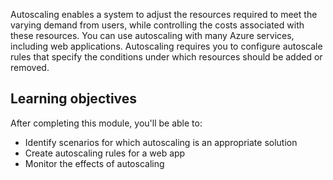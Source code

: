 
Autoscaling enables a system to adjust the resources required to meet the varying demand from users, while controlling the costs associated with these resources. You can use autoscaling with many Azure services, including web applications. Autoscaling requires you to configure autoscale rules that specify the conditions under which resources should be added or removed.

## Learning objectives

After completing this module, you'll be able to:

* Identify scenarios for which autoscaling is an appropriate solution
* Create autoscaling rules for a web app
* Monitor the effects of autoscaling

